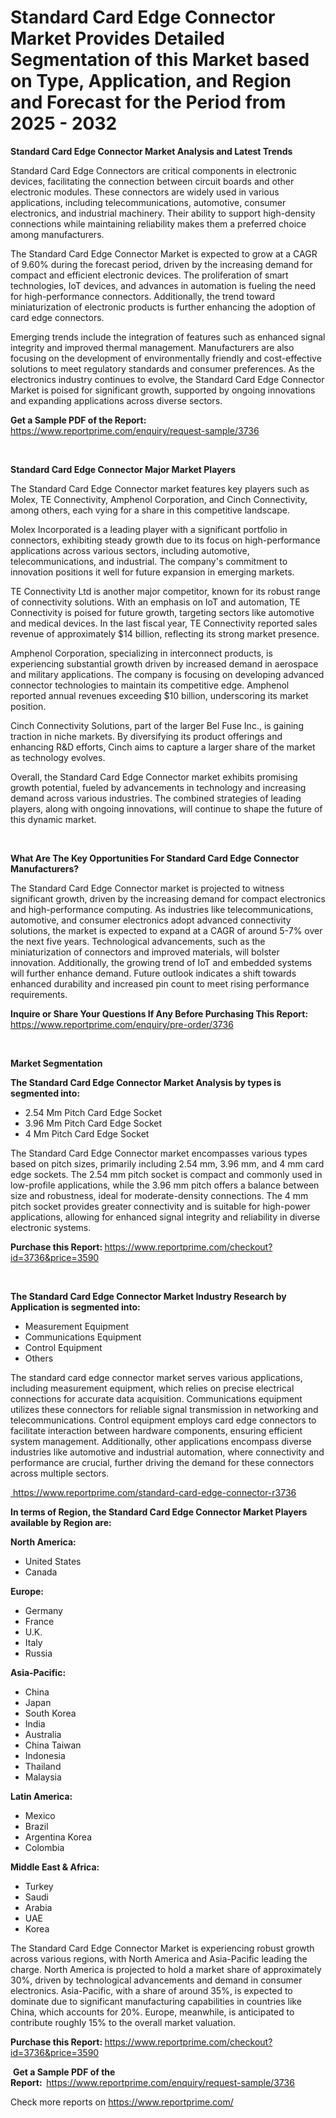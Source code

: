 <p><h1>Standard Card Edge Connector Market Provides Detailed Segmentation of this Market based on Type, Application, and Region and Forecast for the Period from 2025 - 2032</h1></p><p><strong>Standard Card Edge Connector Market Analysis and Latest Trends</strong></p>
<p><p>Standard Card Edge Connectors are critical components in electronic devices, facilitating the connection between circuit boards and other electronic modules. These connectors are widely used in various applications, including telecommunications, automotive, consumer electronics, and industrial machinery. Their ability to support high-density connections while maintaining reliability makes them a preferred choice among manufacturers.</p><p>The Standard Card Edge Connector Market is expected to grow at a CAGR of 9.60% during the forecast period, driven by the increasing demand for compact and efficient electronic devices. The proliferation of smart technologies, IoT devices, and advances in automation is fueling the need for high-performance connectors. Additionally, the trend toward miniaturization of electronic products is further enhancing the adoption of card edge connectors.</p><p>Emerging trends include the integration of features such as enhanced signal integrity and improved thermal management. Manufacturers are also focusing on the development of environmentally friendly and cost-effective solutions to meet regulatory standards and consumer preferences. As the electronics industry continues to evolve, the Standard Card Edge Connector Market is poised for significant growth, supported by ongoing innovations and expanding applications across diverse sectors.</p></p>
<p><strong>Get a Sample PDF of the Report:&nbsp;</strong> <a href="https://www.reportprime.com/enquiry/request-sample/3736?utm_campaign=3195&utm_medium=2&utm_source=Github&utm_content=ia&utm_term=18032025&utm_id=standard-card-edge-connector">https://www.reportprime.com/enquiry/request-sample/3736</a></p>
<p>&nbsp;</p>
<p><strong>Standard Card Edge Connector Major Market Players</strong></p>
<p><p>The Standard Card Edge Connector market features key players such as Molex, TE Connectivity, Amphenol Corporation, and Cinch Connectivity, among others, each vying for a share in this competitive landscape. </p><p>Molex Incorporated is a leading player with a significant portfolio in connectors, exhibiting steady growth due to its focus on high-performance applications across various sectors, including automotive, telecommunications, and industrial. The company's commitment to innovation positions it well for future expansion in emerging markets.</p><p>TE Connectivity Ltd is another major competitor, known for its robust range of connectivity solutions. With an emphasis on IoT and automation, TE Connectivity is poised for future growth, targeting sectors like automotive and medical devices. In the last fiscal year, TE Connectivity reported sales revenue of approximately $14 billion, reflecting its strong market presence.</p><p>Amphenol Corporation, specializing in interconnect products, is experiencing substantial growth driven by increased demand in aerospace and military applications. The company is focusing on developing advanced connector technologies to maintain its competitive edge. Amphenol reported annual revenues exceeding $10 billion, underscoring its market position.</p><p>Cinch Connectivity Solutions, part of the larger Bel Fuse Inc., is gaining traction in niche markets. By diversifying its product offerings and enhancing R&D efforts, Cinch aims to capture a larger share of the market as technology evolves.</p><p>Overall, the Standard Card Edge Connector market exhibits promising growth potential, fueled by advancements in technology and increasing demand across various industries. The combined strategies of leading players, along with ongoing innovations, will continue to shape the future of this dynamic market.</p></p>
<p>&nbsp;</p>
<p><strong>What Are The Key Opportunities For Standard Card Edge Connector Manufacturers?</strong></p>
<p><p>The Standard Card Edge Connector market is projected to witness significant growth, driven by the increasing demand for compact electronics and high-performance computing. As industries like telecommunications, automotive, and consumer electronics adopt advanced connectivity solutions, the market is expected to expand at a CAGR of around 5-7% over the next five years. Technological advancements, such as the miniaturization of connectors and improved materials, will bolster innovation. Additionally, the growing trend of IoT and embedded systems will further enhance demand. Future outlook indicates a shift towards enhanced durability and increased pin count to meet rising performance requirements.</p></p>
<p><strong>Inquire or Share Your Questions If Any Before Purchasing This Report:</strong> <a href="https://www.reportprime.com/enquiry/pre-order/3736?utm_campaign=3195&utm_medium=2&utm_source=Github&utm_content=ia&utm_term=18032025&utm_id=standard-card-edge-connector">https://www.reportprime.com/enquiry/pre-order/3736</a></p>
<p>&nbsp;</p>
<p><strong>Market Segmentation</strong></p>
<p><strong>The Standard Card Edge Connector Market Analysis by types is segmented into:</strong></p>
<p><ul><li>2.54 Mm Pitch Card Edge Socket</li><li>3.96 Mm Pitch Card Edge Socket</li><li>4 Mm Pitch Card Edge Socket</li></ul></p>
<p><p>The Standard Card Edge Connector market encompasses various types based on pitch sizes, primarily including 2.54 mm, 3.96 mm, and 4 mm card edge sockets. The 2.54 mm pitch socket is compact and commonly used in low-profile applications, while the 3.96 mm pitch offers a balance between size and robustness, ideal for moderate-density connections. The 4 mm pitch socket provides greater connectivity and is suitable for high-power applications, allowing for enhanced signal integrity and reliability in diverse electronic systems.</p></p>
<p><strong>Purchase this Report:&nbsp;</strong><a href="https://www.reportprime.com/checkout?id=3736&price=3590&utm_campaign=3195&utm_medium=2&utm_source=Github&utm_content=ia&utm_term=18032025&utm_id=standard-card-edge-connector">https://www.reportprime.com/checkout?id=3736&price=3590</a></p>
<p>&nbsp;</p>
<p><strong>The Standard Card Edge Connector Market Industry Research by Application is segmented into:</strong></p>
<p><ul><li>Measurement Equipment</li><li>Communications Equipment</li><li>Control Equipment</li><li>Others</li></ul></p>
<p><p>The standard card edge connector market serves various applications, including measurement equipment, which relies on precise electrical connections for accurate data acquisition. Communications equipment utilizes these connectors for reliable signal transmission in networking and telecommunications. Control equipment employs card edge connectors to facilitate interaction between hardware components, ensuring efficient system management. Additionally, other applications encompass diverse industries like automotive and industrial automation, where connectivity and performance are crucial, further driving the demand for these connectors across multiple sectors.</p></p>
<p><a href="https://www.reportprime.com/standard-card-edge-connector-r3736?utm_campaign=3195&utm_medium=2&utm_source=Github&utm_content=ia&utm_term=18032025&utm_id=standard-card-edge-connector">&nbsp;https://www.reportprime.com/standard-card-edge-connector-r3736</a></p>
<p><strong>In terms of Region, the Standard Card Edge Connector Market Players available by Region are:</strong></p>
<p>
    <p> <strong> North America: </strong>
        <ul>
            <li>United States</li>
            <li>Canada</li>
        </ul>
        </p> 
    <p> <strong> Europe: </strong>
        <ul>
            <li>Germany</li>
            <li>France</li>
            <li>U.K.</li>
            <li>Italy</li>
            <li>Russia</li>
        </ul>
        </p> 
    <p> <strong> Asia-Pacific: </strong>
        <ul>
            <li>China</li>
            <li>Japan</li>
            <li>South Korea</li>
            <li>India</li>
            <li>Australia</li>
            <li>China Taiwan</li>
            <li>Indonesia</li>
            <li>Thailand</li>
            <li>Malaysia</li>
        </ul>
        </p> 
    <p> <strong> Latin America: </strong>
        <ul>
            <li>Mexico</li>
            <li>Brazil</li>
            <li>Argentina Korea</li>
            <li>Colombia</li>
        </ul>
        </p> 
    <p> <strong> Middle East & Africa: </strong>
        <ul>
            <li>Turkey</li>
            <li>Saudi</li>
            <li>Arabia</li>
            <li>UAE</li>
            <li>Korea</li>
        </ul>
    </p>
    </p>
<p><p>The Standard Card Edge Connector Market is experiencing robust growth across various regions, with North America and Asia-Pacific leading the charge. North America is projected to hold a market share of approximately 30%, driven by technological advancements and demand in consumer electronics. Asia-Pacific, with a share of around 35%, is expected to dominate due to significant manufacturing capabilities in countries like China, which accounts for 20%. Europe, meanwhile, is anticipated to contribute roughly 15% to the overall market valuation.</p></p>
<p><strong>Purchase this Report: </strong><a href="https://www.reportprime.com/checkout?id=3736&price=3590&utm_campaign=3195&utm_medium=2&utm_source=Github&utm_content=ia&utm_term=18032025&utm_id=standard-card-edge-connector">https://www.reportprime.com/checkout?id=3736&price=3590</a></p>
<p>&nbsp;<strong>Get a Sample PDF of the Report:&nbsp;&nbsp;</strong><a href="https://www.reportprime.com/enquiry/request-sample/3736?utm_campaign=3195&utm_medium=2&utm_source=Github&utm_content=ia&utm_term=18032025&utm_id=standard-card-edge-connector">https://www.reportprime.com/enquiry/request-sample/3736</a></p>
<p><strong></strong></p>
<p>Check more reports on <a href="https://www.reportprime.com/?utm_campaign=3195&utm_medium=2&utm_source=Github&utm_content=ia&utm_term=18032025&utm_id=standard-card-edge-connector">https://www.reportprime.com/</a></p>